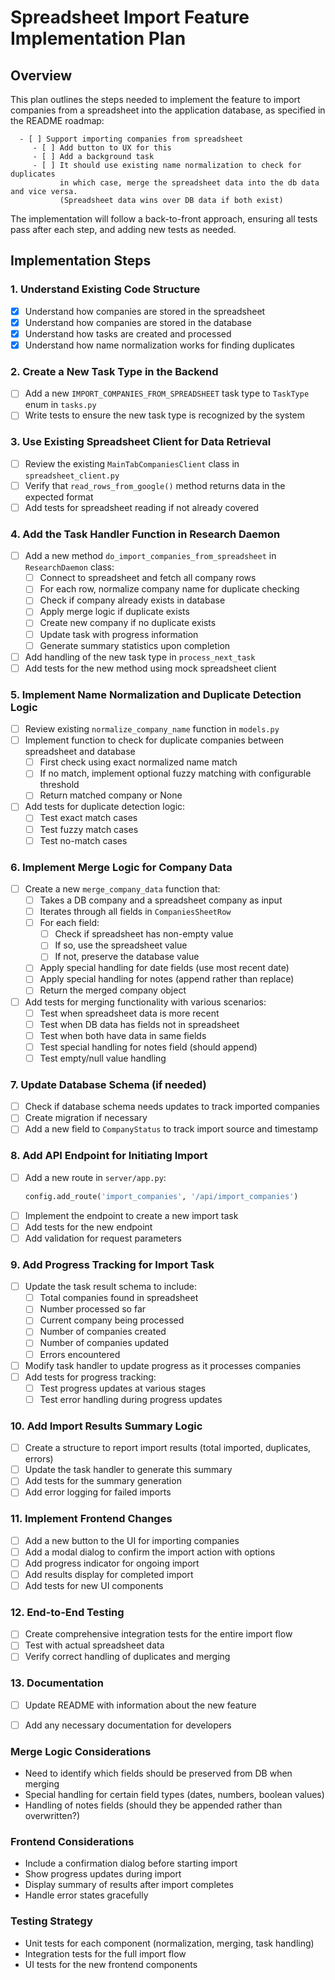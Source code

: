 # Spreadsheet Import Feature Implementation Plan

## Overview
This plan outlines the steps needed to implement the feature to import companies from a spreadsheet into the application database, as specified in the README roadmap:

```
  - [ ] Support importing companies from spreadsheet
     - [ ] Add button to UX for this
     - [ ] Add a background task
     - [ ] It should use existing name normalization to check for duplicates
           in which case, merge the spreadsheet data into the db data and vice versa.
           (Spreadsheet data wins over DB data if both exist)
```

The implementation will follow a back-to-front approach, ensuring all tests pass after each step, and adding new tests as needed.

## Implementation Steps

### 1. Understand Existing Code Structure
- [x] Understand how companies are stored in the spreadsheet
- [x] Understand how companies are stored in the database
- [x] Understand how tasks are created and processed
- [x] Understand how name normalization works for finding duplicates

### 2. Create a New Task Type in the Backend
- [ ] Add a new `IMPORT_COMPANIES_FROM_SPREADSHEET` task type to `TaskType` enum in `tasks.py`
- [ ] Write tests to ensure the new task type is recognized by the system

### 3. Use Existing Spreadsheet Client for Data Retrieval
- [ ] Review the existing `MainTabCompaniesClient` class in `spreadsheet_client.py`
- [ ] Verify that `read_rows_from_google()` method returns data in the expected format
- [ ] Add tests for spreadsheet reading if not already covered

### 4. Add the Task Handler Function in Research Daemon
- [ ] Add a new method `do_import_companies_from_spreadsheet` in `ResearchDaemon` class:
  - [ ] Connect to spreadsheet and fetch all company rows
  - [ ] For each row, normalize company name for duplicate checking
  - [ ] Check if company already exists in database
  - [ ] Apply merge logic if duplicate exists
  - [ ] Create new company if no duplicate exists
  - [ ] Update task with progress information
  - [ ] Generate summary statistics upon completion
- [ ] Add handling of the new task type in `process_next_task`
- [ ] Add tests for the new method using mock spreadsheet client

### 5. Implement Name Normalization and Duplicate Detection Logic
- [ ] Review existing `normalize_company_name` function in `models.py`
- [ ] Implement function to check for duplicate companies between spreadsheet and database
  - [ ] First check using exact normalized name match
  - [ ] If no match, implement optional fuzzy matching with configurable threshold
  - [ ] Return matched company or None
- [ ] Add tests for duplicate detection logic:
  - [ ] Test exact match cases
  - [ ] Test fuzzy match cases
  - [ ] Test no-match cases

### 6. Implement Merge Logic for Company Data
- [ ] Create a new `merge_company_data` function that:
  - [ ] Takes a DB company and a spreadsheet company as input
  - [ ] Iterates through all fields in `CompaniesSheetRow`
  - [ ] For each field:
    - [ ] Check if spreadsheet has non-empty value
    - [ ] If so, use the spreadsheet value
    - [ ] If not, preserve the database value
  - [ ] Apply special handling for date fields (use most recent date)
  - [ ] Apply special handling for notes (append rather than replace)
  - [ ] Return the merged company object
- [ ] Add tests for merging functionality with various scenarios:
  - [ ] Test when spreadsheet data is more recent
  - [ ] Test when DB data has fields not in spreadsheet
  - [ ] Test when both have data in same fields
  - [ ] Test special handling for notes field (should append)
  - [ ] Test empty/null value handling

### 7. Update Database Schema (if needed)
- [ ] Check if database schema needs updates to track imported companies
- [ ] Create migration if necessary
- [ ] Add a new field to `CompanyStatus` to track import source and timestamp

### 8. Add API Endpoint for Initiating Import
- [ ] Add a new route in `server/app.py`:
  ```python
  config.add_route('import_companies', '/api/import_companies')
  ```
- [ ] Implement the endpoint to create a new import task
- [ ] Add tests for the new endpoint
- [ ] Add validation for request parameters

### 9. Add Progress Tracking for Import Task
- [ ] Update the task result schema to include:
  - [ ] Total companies found in spreadsheet
  - [ ] Number processed so far
  - [ ] Current company being processed
  - [ ] Number of companies created
  - [ ] Number of companies updated
  - [ ] Errors encountered
- [ ] Modify task handler to update progress as it processes companies
- [ ] Add tests for progress tracking:
  - [ ] Test progress updates at various stages
  - [ ] Test error handling during progress updates

### 10. Add Import Results Summary Logic
- [ ] Create a structure to report import results (total imported, duplicates, errors)
- [ ] Update the task handler to generate this summary
- [ ] Add tests for the summary generation
- [ ] Add error logging for failed imports

### 11. Implement Frontend Changes
- [ ] Add a new button to the UI for importing companies
- [ ] Add a modal dialog to confirm the import action with options
- [ ] Add progress indicator for ongoing import
- [ ] Add results display for completed import
- [ ] Add tests for new UI components

### 12. End-to-End Testing
- [ ] Create comprehensive integration tests for the entire import flow
- [ ] Test with actual spreadsheet data
- [ ] Verify correct handling of duplicates and merging

### 13. Documentation
- [ ] Update README with information about the new feature
- [ ] Add any necessary documentation for developers


### Merge Logic Considerations
- Need to identify which fields should be preserved from DB when merging
- Special handling for certain field types (dates, numbers, boolean values)
- Handling of notes fields (should they be appended rather than overwritten?)

### Frontend Considerations
- Include a confirmation dialog before starting import
- Show progress updates during import
- Display summary of results after import completes
- Handle error states gracefully

### Testing Strategy
- Unit tests for each component (normalization, merging, task handling)
- Integration tests for the full import flow
- UI tests for the new frontend components
